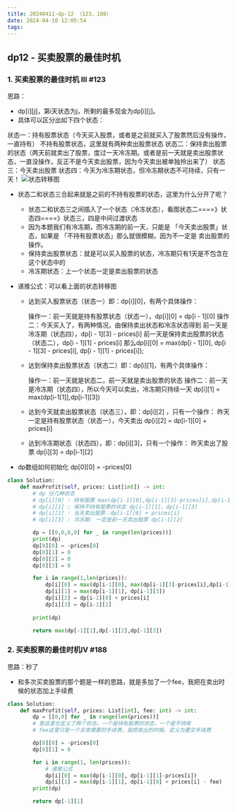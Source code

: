 ```yaml
---
title: 20240411-dp-12 （123，188）
date: 2024-04-10 12:05:54
tags:
---
```


## dp12 - 买卖股票的最佳时机

### 1. 买卖股票的最佳时机 III #123

思路：
- dp[i][j]，第i天状态为j，所剩的最多现金为dp[i][j]。
- 具体可以区分出如下四个状态：

状态一：持有股票状态（今天买入股票，或者是之前就买入了股票然后没有操作，一直持有）
不持有股票状态，这里就有两种卖出股票状态
状态二：保持卖出股票的状态（两天前就卖出了股票，度过一天冷冻期。或者是前一天就是卖出股票状态，一直没操作，反正不是今天卖出股票，因为今天卖出被单独拎出来了）
状态三：今天卖出股票
状态四：今天为冷冻期状态，但冷冻期状态不可持续，只有一天！
![状态转移图](https://code-thinking-1253855093.file.myqcloud.com/pics/518d5baaf33f4b2698064f8efb42edbf.png)

- 状态二和状态三合起来就是之前的不持有股票的状态，这里为什么分开了呢？
    - 状态二和状态三之间插入了一个状态（冷冻状态），看图状态二====》状态四====》状态三，四是中间过渡状态
    - 因为本题我们有冷冻期，而冷冻期的前一天，只能是 「今天卖出股票」状态，如果是 「不持有股票状态」那么就很模糊，因为不一定是 卖出股票的操作。
    - 保持卖出股票状态：就是可以买入股票的状态，冷冻期只有1天是不包含在这个状态中的
    - 冷冻期状态：上一个状态一定是卖出股票的状态

- 递推公式：可以看上面的状态转移图

    - 达到买入股票状态（状态一）即：dp[i][0]，有两个具体操作：

        操作一：前一天就是持有股票状态（状态一），dp[i][0] = dp[i - 1][0]
        操作二：今天买入了，有两种情况，由保持卖出状态和冷冻状态得到
        前一天是冷冻期（状态四），dp[i - 1][3] - prices[i]
        前一天是保持卖出股票的状态（状态二），dp[i - 1][1] - prices[i]
        那么dp[i][0] = max(dp[i - 1][0], dp[i - 1][3] - prices[i], dp[i - 1][1] - prices[i]);
    
    - 达到保持卖出股票状态（状态二）即：dp[i][1]，有两个具体操作：

        操作一：前一天就是状态二，前一天就是卖出股票的状态
        操作二：前一天是冷冻期（状态四），所以今天可以卖出，冷冻期只持续一天
        dp[i][1] = max(dp[i-1[1]],dp[i-1][3])

    - 达到今天就卖出股票状态（状态三），即：dp[i][2] ，只有一个操作：
        昨天一定是持有股票状态（状态一），今天卖出 
        dp[i][2] = dp[i-1][0] + prices[i]

    - 达到冷冻期状态（状态四），即：dp[i][3]，只有一个操作：
        昨天卖出了股票
        dp[i][3] = dp[i-1][2]
- dp数组如何初始化 dp[0][0] = -prices[0]

```python
class Solution:
    def maxProfit(self, prices: List[int]) -> int:
        # dp 分几种状态
        # dp[i][0] : 持有股票 max(dp[i-1][0],dp[i-1][3]-prices[i],dp[i-1][1]-prices[i])
        # dp[i][1] : 保持不持有股票的状态 dp[i-1][1]，dp[i-1][3]
        # dp[i][2] : 当天卖出股票：dp[i-1][0] + prices[i]
        # dp[i][3] : 冷冻期: 一定是前一天卖出股票 dp[i-1][2]

        dp = [[0,0,0,0] for _ in range(len(prices))] 
        print(dp)
        dp[0][0] = -prices[0] 
        dp[0][1] = 0
        dp[0][2] = 0
        dp[0][3] = 0

        for i in range(1,len(prices)):
            dp[i][0] = max(dp[i-1][0], max(dp[i-1][3]-prices[i],dp[i-1][1]-prices[i]))
            dp[i][1] = max(dp[i-1][1], dp[i-1][3])
            dp[i][2] = dp[i-1][0] + prices[i]
            dp[i][3] = dp[i-1][2]
            
        print(dp)

        return max(dp[-1][1],dp[-1][2],dp[-1][3])
```




### 2. 买卖股票的最佳时机IV  #188

思路：秒了
- 和多次买卖股票的那个题是一样的思路，就是多加了一个fee，我把在卖出时候的状态加上手续费

```python
class Solution:
    def maxProfit(self, prices: List[int], fee: int) -> int:
        dp = [[0,0] for _ in range(len(prices))]
        # 我这里也定义了两个状态，一个是持有股票的状态，一个是不持有
        # fee这里只是一个买卖需要的手续费，我把卖出的时候，定义为要交手续费

        dp[0][0] = -prices[0]
        dp[0][1] = 0

        for i in range(1, len(prices)):
            # 递推公式
            dp[i][0] = max(dp[i-1][0], dp[i-1][1]-prices[i])
            dp[i][1] = max(dp[i-1][1], dp[i-1][0] + prices[i] - fee)
        print(dp)

        return dp[-1][1]
```